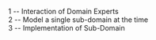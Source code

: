 
1 -- Interaction of Domain Experts    
2 -- Model a single sub-domain at the time   
3 -- Implementation of Sub-Domain    


